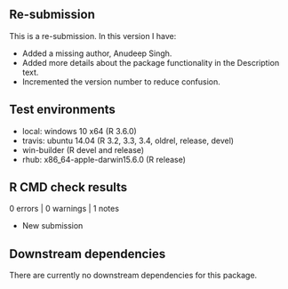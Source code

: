 ## Re-submission

This is a re-submission. In this version I have:

* Added a missing author, Anudeep Singh.
* Added more details about the package functionality in the Description text.
* Incremented the version number to reduce confusion.

## Test environments

* local: windows 10 x64 (R 3.6.0)
* travis: ubuntu 14.04 (R 3.2, 3.3, 3.4, oldrel, release, devel)
* win-builder (R devel and release)
* rhub: x86_64-apple-darwin15.6.0 (R release)

## R CMD check results

0 errors | 0 warnings | 1 notes

* New submission

## Downstream dependencies

There are currently no downstream dependencies for this package.

